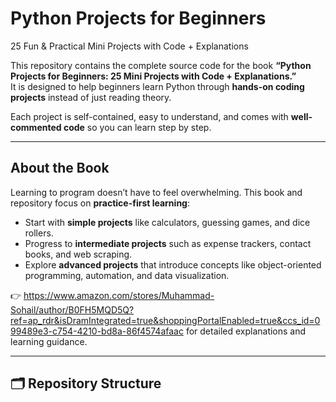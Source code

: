 # Python Projects for Beginners 
25 Fun & Practical Mini Projects with Code + Explanations  

This repository contains the complete source code for the book **“Python Projects for Beginners: 25 Mini Projects with Code + Explanations.”**  
It is designed to help beginners learn Python through **hands-on coding projects** instead of just reading theory.  

Each project is self-contained, easy to understand, and comes with **well-commented code** so you can learn step by step.  

---

##  About the Book  
Learning to program doesn’t have to feel overwhelming. This book and repository focus on **practice-first learning**:  
- Start with **simple projects** like calculators, guessing games, and dice rollers.  
- Progress to **intermediate projects** such as expense trackers, contact books, and web scraping.  
- Explore **advanced projects** that introduce concepts like object-oriented programming, automation, and data visualization.  

👉 https://www.amazon.com/stores/Muhammad-Sohail/author/B0FH5MQD5Q?ref=ap_rdr&isDramIntegrated=true&shoppingPortalEnabled=true&ccs_id=099489e3-c754-4210-bd8a-86f4574afaac for detailed explanations and learning guidance.  

---

## 🗂 Repository Structure  
